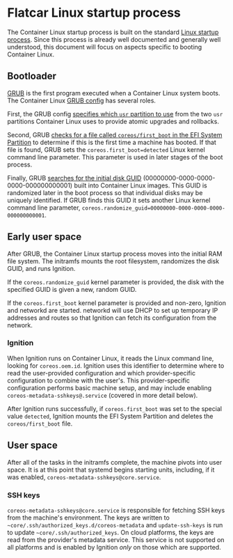 # Flatcar Linux startup process

The Container Linux startup process is built on the standard [Linux startup process][linux-startup]. Since this process is already well documented and generally well understood, this document will focus on aspects specific to booting Container Linux.

## Bootloader

[GRUB][grub] is the first program executed when a Container Linux system boots. The Container Linux [GRUB config][grub-config] has several roles.

First, the GRUB config [specifies which `usr` partition to use][gptprio.next] from the two `usr` partitions Container Linux uses to provide atomic upgrades and rollbacks.

Second, GRUB [checks for a file called `coreos/first_boot` in the EFI System Partition][check-file] to determine if this is the first time a machine has booted. If that file is found, GRUB sets the `coreos.first_boot=detected` Linux kernel command line parameter. This parameter is used in later stages of the boot process.

Finally, GRUB [searches for the initial disk GUID][search-guid] (00000000-0000-0000-0000-000000000001) built into Container Linux images. This GUID is randomized later in the boot process so that individual disks may be uniquely identified. If GRUB finds this GUID it sets another Linux kernel command line parameter, `coreos.randomize_guid=00000000-0000-0000-0000-000000000001`.

## Early user space

After GRUB, the Container Linux startup process moves into the initial RAM file system. The initramfs mounts the root filesystem, randomizes the disk GUID, and runs Ignition.

If the `coreos.randomize_guid` kernel parameter is provided, the disk with the specified GUID is given a new, random GUID.

If the `coreos.first_boot` kernel parameter is provided and non-zero, Ignition and networkd are started. networkd will use DHCP to set up temporary IP addresses and routes so that Ignition can fetch its configuration from the network.

### Ignition

When Ignition runs on Container Linux, it reads the Linux command line, looking for `coreos.oem.id`. Ignition uses this identifier to determine where to read the user-provided configuration and which provider-specific configuration to combine with the user's. This provider-specific configuration performs basic machine setup, and may include enabling `coreos-metadata-sshkeys@.service` (covered in more detail below).

After Ignition runs successfully, if `coreos.first_boot` was set to the special value `detected`, Ignition mounts the EFI System Partition and deletes the `coreos/first_boot` file.

## User space

After all of the tasks in the initramfs complete, the machine pivots into user space. It is at this point that systemd begins starting units, including, if it was enabled, `coreos-metadata-sshkeys@core.service`.

### SSH keys

`coreos-metadata-sshkeys@core.service` is responsible for fetching SSH keys from the machine's environment. The keys are written to `~core/.ssh/authorized_keys.d/coreos-metadata` and `update-ssh-keys` is run to update `~core/.ssh/authorized_keys`. On cloud platforms, the keys are read from the provider's metadata service. This service is not supported on all platforms and is enabled by Ignition *only* on those which are supported.

[check-file]: https://github.com/coreos/scripts/blob/9e1c23f3f44d2751076e770f43f7a6db05d49652/build_library/grub.cfg#L68-L71
[gptprio.next]: https://github.com/coreos/scripts/blob/9e1c23f3f44d2751076e770f43f7a6db05d49652/build_library/grub.cfg#L132
[grub]: https://www.gnu.org/software/grub/
[grub-config]: https://github.com/coreos/scripts/blob/9e1c23f3f44d2751076e770f43f7a6db05d49652/build_library/grub.cfg
[linux-startup]: https://en.wikipedia.org/wiki/Linux_startup_process
[search-guid]: https://github.com/coreos/scripts/blob/9e1c23f3f44d2751076e770f43f7a6db05d49652/build_library/grub.cfg#L73-L78

